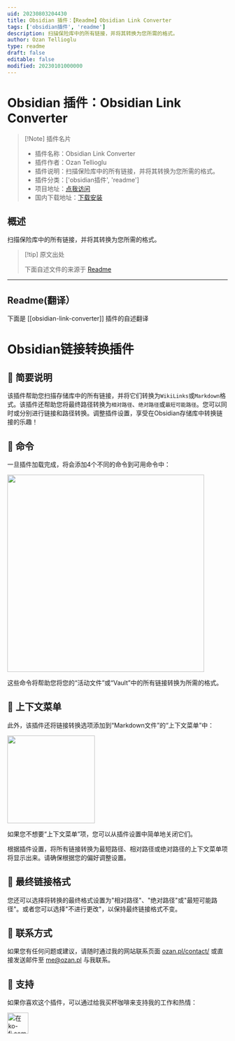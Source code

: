 ```yaml
---
uid: 20230803204430
title: Obsidian 插件：【Readme】Obsidian Link Converter
tags: ['obsidian插件', 'readme']
description: 扫描保险库中的所有链接，并将其转换为您所需的格式。
author: Ozan Tellioglu
type: readme
draft: false
editable: false
modified: 20230101000000
---
```


# Obsidian 插件：Obsidian Link Converter

> [!Note] 插件名片
> - 插件名称：Obsidian Link Converter
> - 插件作者：Ozan Tellioglu
> - 插件说明：扫描保险库中的所有链接，并将其转换为您所需的格式。
> - 插件分类：['obsidian插件', 'readme']
> - 项目地址：[点我访问](https://github.com/ozntel/obsidian-link-converter)
> - 国内下载地址：[下载安装](https://pkmer.cn/products/plugin/pluginMarket/?obsidian-link-converter)

## 概述

扫描保险库中的所有链接，并将其转换为您所需的格式。



> [!tip] 原文出处
> 
>下面自述文件的来源于 [Readme](https://ghproxy.net/https://raw.githubusercontent.com/ozntel/obsidian-link-converter/main/README.md)
> 

---

## Readme(翻译）

下面是 [[obsidian-link-converter]] 插件的自述翻译


# Obsidian链接转换插件

## 📕 简要说明

该插件帮助您扫描存储库中的所有链接，并将它们转换为`WikiLinks`或`Markdown`格式。该插件还帮助您将最终路径转换为`相对路径`、`绝对路径`或`最短可能路径`。您可以同时或分别进行链接和路径转换。调整插件设置，享受在Obsidian存储库中转换链接的乐趣！

## 📕 命令

一旦插件加载完成，将会添加4个不同的命令到可用命令中：

<img src="https://raw.githubusercontent.com/ozntel/obsidian-link-converter/main/images/available-commands.png" width="450"></img>

这些命令将帮助您将您的“活动文件”或“Vault”中的所有链接转换为所需的格式。

## 📕 上下文菜单

此外，该插件还将链接转换选项添加到“Markdown文件”的“上下文菜单”中：

<img src="https://raw.githubusercontent.com/ozntel/obsidian-link-converter/main/images/context-menu.png" width="200"></img>

如果您不想要“上下文菜单”项，您可以从插件设置中简单地关闭它们。

根据插件设置，将所有链接转换为最短路径、相对路径或绝对路径的上下文菜单项将显示出来。请确保根据您的偏好调整设置。

## 📕 最终链接格式

您还可以选择将转换的最终格式设置为"相对路径"、"绝对路径"或"最短可能路径"。或者您可以选择"不进行更改"，以保持最终链接格式不变。

## 📕 联系方式

如果您有任何问题或建议，请随时通过我的网站联系页面 [ozan.pl/contact/](https://www.ozan.pl/contact/) 或直接发送邮件至 <me@ozan.pl> 与我联系。

## 📕 支持

如果你喜欢这个插件，可以通过给我买杯咖啡来支持我的工作和热情：

<a href='https://ko-fi.com/L3L356V6Q' target='_blank'>
    <img height='48' style='border:0px;height:48px;' src='https://cdn.ko-fi.com/cdn/kofi1.png?v=2' border='0' alt='在ko-fi.com上给我买杯咖啡' />
</a>



